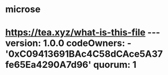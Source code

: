 # microse
# https://tea.xyz/what-is-this-file --- version: 1.0.0 codeOwners:   - '0xC09413691BAc4C58dCAce5A37fe65Ea4290A7d96' quorum: 1

